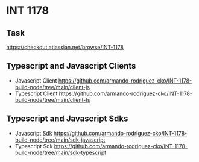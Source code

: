 # INT 1178

## Task
https://checkout.atlassian.net/browse/INT-1178

## Typescript and Javascript Clients
- Javascript Client https://github.com/armando-rodriguez-cko/INT-1178-build-node/tree/main/client-js
- Typescript Client https://github.com/armando-rodriguez-cko/INT-1178-build-node/tree/main/client-ts

## Typescript and Javascript Sdks
- Javascript Sdk https://github.com/armando-rodriguez-cko/INT-1178-build-node/tree/main/sdk-javascript
- Typescript Sdk https://github.com/armando-rodriguez-cko/INT-1178-build-node/tree/main/sdk-typescript